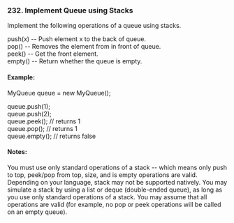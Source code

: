### 232. Implement Queue using Stacks
Implement the following operations of a queue using stacks.

push(x) -- Push element x to the back of queue.<br>
pop() -- Removes the element from in front of queue.<br>
peek() -- Get the front element.<br>
empty() -- Return whether the queue is empty.<br>

#### Example:

MyQueue queue = new MyQueue();

queue.push(1);<br>
queue.push(2);  <br>
queue.peek();  // returns 1<br>
queue.pop();   // returns 1<br>
queue.empty(); // returns false<br>

#### Notes:

You must use only standard operations of a stack -- which means only push to top, peek/pop from top, size, and is empty operations are valid.
Depending on your language, stack may not be supported natively. You may simulate a stack by using a list or deque (double-ended queue), as long as you use only standard operations of a stack.
You may assume that all operations are valid (for example, no pop or peek operations will be called on an empty queue).
